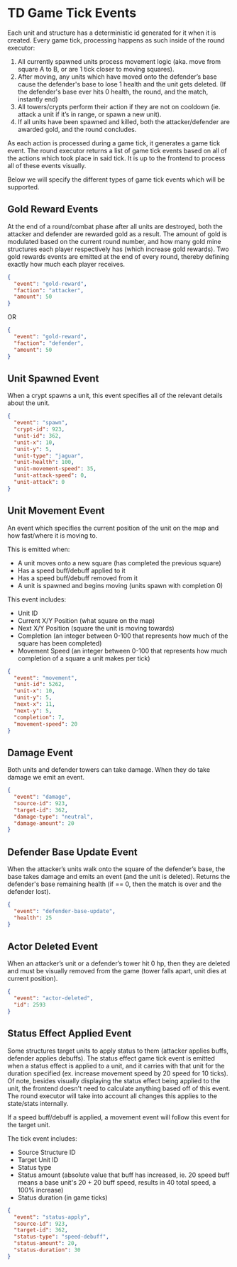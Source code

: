 # TD Game Tick Events

Each unit and structure has a deterministic id generated for it when it is created. Every game tick, processing happens as such inside of the round executor:

1. All currently spawned units process movement logic (aka. move from square A to B, or are 1 tick closer to moving squares).
2. After moving, any units which have moved onto the defender’s base cause the defender's base to lose 1 health and the unit gets deleted. (If the defender's base ever hits 0 health, the round, and the match, instantly end)
3. All towers/crypts perform their action if they are not on cooldown (ie. attack a unit if it’s in range, or spawn a new unit).
4. If all units have been spawned and killed, both the attacker/defender are awarded gold, and the round concludes.

As each action is processed during a game tick, it generates a game tick event. The round executor returns a list of game tick events based on all of the actions which took place in said tick. It is up to the frontend to process all of these events visually.

Below we will specify the different types of game tick events which will be supported.

## Gold Reward Events

At the end of a round/combat phase after all units are destroyed, both the attacker and defender are rewarded gold as a result. The amount of gold is modulated based on the current round number, and how many gold mine structures each player respectively has (which increase gold rewards). Two gold rewards events are emitted at the end of every round, thereby defining exactly how much each player receives.

```json
{
  "event": "gold-reward",
  "faction": "attacker",
  "amount": 50
}
```

OR

```json
{
  "event": "gold-reward",
  "faction": "defender",
  "amount": 50
}
```

## Unit Spawned Event

When a crypt spawns a unit, this event specifies all of the relevant details about the unit.

```json
{
  "event": "spawn",
  "crypt-id": 923,
  "unit-id": 362,
  "unit-x": 10,
  "unit-y": 5,
  "unit-type": "jaguar",
  "unit-health": 100,
  "unit-movement-speed": 35,
  "unit-attack-speed": 0,
  "unit-attack": 0
}
```

## Unit Movement Event

An event which specifies the current position of the unit on the map and how fast/where it is moving to.

This is emitted when:

- A unit moves onto a new square (has completed the previous square)
- Has a speed buff/debuff applied to it
- Has a speed buff/debuff removed from it
- A unit is spawned and begins moving (units spawn with completion 0)

This event includes:

- Unit ID
- Current X/Y Position (what square on the map)
- Next X/Y Position (square the unit is moving towards)
- Completion (an integer between 0-100 that represents how much of the square has been completed)
- Movement Speed (an integer between 0-100 that represents how much completion of a square a unit makes per tick)

```json
{
  "event": "movement",
  "unit-id": 5262,
  "unit-x": 10,
  "unit-y": 5,
  "next-x": 11,
  "next-y": 5,
  "completion": 7,
  "movement-speed": 20
}
```

## Damage Event

Both units and defender towers can take damage. When they do take damage we emit an event.

```json
{
  "event": "damage",
  "source-id": 923,
  "target-id": 362,
  "damage-type": "neutral",
  "damage-amount": 20
}
```

## Defender Base Update Event

When the attacker’s units walk onto the square of the defender’s base, the base takes damage and emits an event (and the unit is deleted).
Returns the defender's base remaining health (if == 0, then the match is over and the defender lost).

```json
{
  "event": "defender-base-update",
  "health": 25
}
```

## Actor Deleted Event

When an attacker’s unit or a defender’s tower hit 0 hp, then they are deleted and must be visually removed from the game (tower falls apart, unit dies at current position).

```json
{
  "event": "actor-deleted",
  "id": 2593
}
```

## Status Effect Applied Event

Some structures target units to apply status to them (attacker applies buffs, defender applies debuffs). The status effect game tick event is emitted when a status effect is applied to a unit, and it carries with that unit for the duration specified (ex. increase movement speed by 20 speed for 10 ticks). Of note, besides visually displaying the status effect being applied to the unit, the frontend doesn't need to calculate anything based off of this event. The round executor will take into account all changes this applies to the state/stats internally.

If a speed buff/debuff is applied, a movement event will follow this event for the target unit.

The tick event includes:

- Source Structure ID
- Target Unit ID
- Status type
- Status amount (absolute value that buff has increased, ie. 20 speed buff means a base unit's 20 + 20 buff speed, results in 40 total speed, a 100% increase)
- Status duration (in game ticks)

```json
{
  "event": "status-apply",
  "source-id": 923,
  "target-id": 362,
  "status-type": "speed-debuff",
  "status-amount": 20,
  "status-duration": 30
}
```